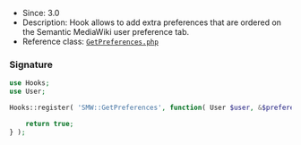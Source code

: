 * Since: 3.0
* Description: Hook allows to add extra preferences that are ordered on the Semantic MediaWiki user preference tab.
* Reference class: [`GetPreferences.php`][GetPreferences.php]

### Signature

```php
use Hooks;
use User;

Hooks::register( 'SMW::GetPreferences', function( User $user, &$preferences ) {

	return true;
} );
```

[GetPreferences.php]:https://github.com/SemanticMediaWiki/SemanticMediaWiki/blob/master/src/MediaWiki/Hooks/GetPreferences.php
